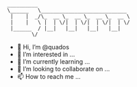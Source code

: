 ```
__________                              
\______   \____________________________ 
 |    |  _/\_  __ \_  __ \_  __ \_  __ \
 |    |   \ |  | \/|  | \/|  | \/|  | \/
 |______  / |__|   |__|   |__|   |__|   
        \/                              
```        
        
- 👋 Hi, I’m @quados
- 👀 I’m interested in ...
- 🌱 I’m currently learning ...
- 💞️ I’m looking to collaborate on ...
- 📫 How to reach me ...

<!---
quados/quados is a ✨ special ✨ repository because its `README.md` (this file) appears on your GitHub profile.
You can click the Preview link to take a look at your changes.
--->

